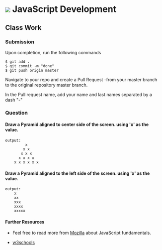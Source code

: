 # ![](https://ga-dash.s3.amazonaws.com/production/assets/logo-9f88ae6c9c3871690e33280fcf557f33.png) JavaScript Development

## Class Work

### Submission
Upon completion, run the following commands

```
$ git add .
$ git commit -m "done"
$ git push origin master
```
Navigate to your repo and create a Pull Request -from your master branch to the original repository master branch.

In the Pull request name, add your name and last names separated by a dash "-"

### Question

#### Draw a Pyramid aligned to center side of the screen. using 'x' as the value.

```
output:
         x
        x x
       x x x
      x x x x
    x x x x x x
```

####  Draw a Pyramid aligned to the left side of the screen. using 'x' as the value.
```
output:
    x
    xx
    xxx
    xxxx
    xxxxx
```


#### Further Resources

* Feel free to read more from [Mozilla](https://developer.mozilla.org/en-US/docs/Web/JavaScript/A_re-introduction_to_JavaScript) about JavaScript fundamentals.

* [w3schools](https://www.w3schools.com/js/)